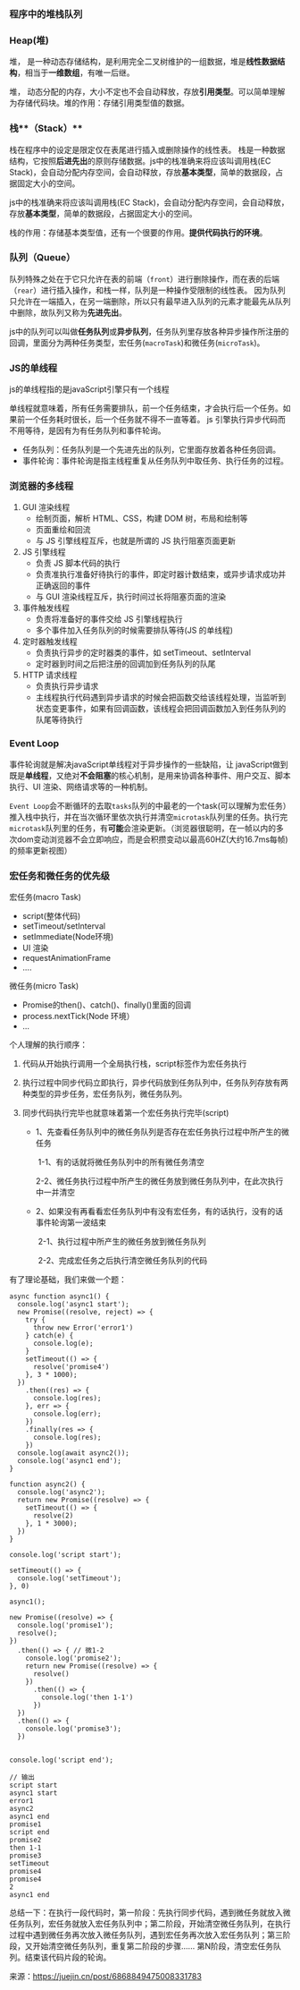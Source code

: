 ### 程序中的堆栈队列

### Heap(堆)

堆， 是一种动态存储结构，是利用完全二叉树维护的一组数据，堆是**线性数据结构**，相当于**一维数组**，有唯一后继。

堆， 动态分配的内存，大小不定也不会自动释放，存放**引用类型**。可以简单理解为存储代码块。堆的作用：存储引用类型值的数据。

### 栈**（Stack）**

栈在程序中的设定是限定仅在表尾进行插入或删除操作的线性表。 栈是一种数据结构，它按照**后进先出**的原则存储数据。js中的栈准确来将应该叫调用栈(EC Stack)，会自动分配内存空间，会自动释放，存放**基本类型**，简单的数据段，占据固定大小的空间。

js中的栈准确来将应该叫调用栈(EC Stack)，会自动分配内存空间，会自动释放，存放**基本类型**，简单的数据段，占据固定大小的空间。

栈的作用：存储基本类型值，还有一个很要的作用。**提供代码执行的环境**。

### 队列（Queue）

队列特殊之处在于它只允许在表的前端（`front`）进行删除操作，而在表的后端（`rear`）进行插入操作，和栈一样，队列是一种操作受限制的线性表。 因为队列只允许在一端插入，在另一端删除，所以只有最早进入队列的元素才能最先从队列中删除，故队列又称为**先进先出**。

js中的队列可以叫做**任务队列**或**异步队列**，任务队列里存放各种异步操作所注册的回调，里面分为两种任务类型，宏任务(`macroTask`)和微任务(`microTask`)。

### JS的单线程

js的单线程指的是javaScript引擎只有一个线程

单线程就意味着，所有任务需要排队，前一个任务结束，才会执行后一个任务。如果前一个任务耗时很长，后一个任务就不得不一直等着。 js 引擎执行异步代码而不用等待，是因有为有任务队列和事件轮询。

- 任务队列：任务队列是一个先进先出的队列，它里面存放着各种任务回调。
- 事件轮询：事件轮询是指主线程重复从任务队列中取任务、执行任务的过程。

### 浏览器的多线程

1. GUI 渲染线程
   - 绘制页面，解析 HTML、CSS，构建 DOM 树，布局和绘制等
   - 页面重绘和回流
   - 与 JS 引擎线程互斥，也就是所谓的 JS 执行阻塞页面更新
2. JS 引擎线程
   - 负责 JS 脚本代码的执行
   - 负责准执行准备好待执行的事件，即定时器计数结束，或异步请求成功并正确返回的事件
   - 与 GUI 渲染线程互斥，执行时间过长将阻塞页面的渲染
3. 事件触发线程
   - 负责将准备好的事件交给 JS 引擎线程执行
   - 多个事件加入任务队列的时候需要排队等待(JS 的单线程)
4. 定时器触发线程
   - 负责执行异步的定时器类的事件，如 setTimeout、setInterval
   - 定时器到时间之后把注册的回调加到任务队列的队尾
5. HTTP 请求线程
   - 负责执行异步请求
   - 主线程执行代码遇到异步请求的时候会把函数交给该线程处理，当监听到状态变更事件，如果有回调函数，该线程会把回调函数加入到任务队列的队尾等待执行

### Event Loop

事件轮询就是解决javaScript单线程对于异步操作的一些缺陷，让 javaScript做到既是**单线程**，又绝对**不会阻塞**的核心机制，是用来协调各种事件、用户交互、脚本执行、UI 渲染、网络请求等的一种机制。

`Event Loop`会不断循环的去取`tasks`队列的中最老的一个task(可以理解为宏任务）推入栈中执行，并在当次循环里依次执行并清空`microtask`队列里的任务。执行完`microtask`队列里的任务，有**可能**会渲染更新。（浏览器很聪明，在一帧以内的多次dom变动浏览器不会立即响应，而是会积攒变动以最高60HZ(大约16.7ms每帧)的频率更新视图）

### 宏任务和微任务的优先级

宏任务(macro Task)

- script(整体代码)
- setTimeout/setInterval
- setImmediate(Node环境)
- UI 渲染
- requestAnimationFrame
- ....

微任务(micro Task)

- Promise的then()、catch()、finally()里面的回调
- process.nextTick(Node 环境）
- ...

个人理解的执行顺序：

1. 代码从开始执行调用一个全局执行栈，script标签作为宏任务执行

2. 执行过程中同步代码立即执行，异步代码放到任务队列中，任务队列存放有两种类型的异步任务，宏任务队列，微任务队列。

3. 同步代码执行完毕也就意味着第一个宏任务执行完毕(script)

   - 1、先查看任务队列中的微任务队列是否存在宏任务执行过程中所产生的微任务

     ​	1-1、有的话就将微任务队列中的所有微任务清空

     ​	2-2、微任务执行过程中所产生的微任务放到微任务队列中，在此次执行中一并清空

   - 2、如果没有再看看宏任务队列中有没有宏任务，有的话执行，没有的话事件轮询第一波结束

     ​	2-1、执行过程中所产生的微任务放到微任务队列

     ​	2-2、完成宏任务之后执行清空微任务队列的代码

有了理论基础，我们来做一个题：

```
async function async1() {
  console.log('async1 start');
  new Promise((resolve, reject) => {
    try {
      throw new Error('error1')
    } catch(e) {
      console.log(e);
    }
    setTimeout(() => {
      resolve('promise4')
    }, 3 * 1000);
  })
    .then((res) => {
      console.log(res);
    }, err => {
      console.log(err);
    })
    .finally(res => { 
      console.log(res);
    })
  console.log(await async2());
  console.log('async1 end'); 
}

function async2() {
  console.log('async2');
  return new Promise((resolve) => {
    setTimeout(() => {
      resolve(2)
    }, 1 * 3000);
  })
}

console.log('script start');

setTimeout(() => {
  console.log('setTimeout');
}, 0)

async1();

new Promise((resolve) => {
  console.log('promise1');
  resolve();
})
  .then(() => { // 微1-2
    console.log('promise2');
    return new Promise((resolve) => {
      resolve()
    })
      .then(() => { 
        console.log('then 1-1')
      })
  })
  .then(() => { 
    console.log('promise3');
  })


console.log('script end');

// 输出
script start
async1 start
error1
async2
async1 end
promise1
script end
promise2
then 1-1
promise3
setTimeout
promise4
promise4
2
async1 end

```

总结一下：在执行一段代码时，第一阶段：先执行同步代码，遇到微任务就放入微任务队列，宏任务就放入宏任务队列中；第二阶段，开始清空微任务队列，在执行过程中遇到微任务再次放入微任务队列，遇到宏任务再次放入宏任务队列；第三阶段，又开始清空微任务队列，重复第二阶段的步骤...... 第N阶段，清空宏任务队列。结束该代码片段的轮询。


来源：https://juejin.cn/post/6868849475008331783